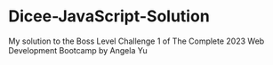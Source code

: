 # Dicee-JavaScript-Solution
My solution to the Boss Level Challenge 1 of The Complete 2023 Web Development Bootcamp by Angela Yu
